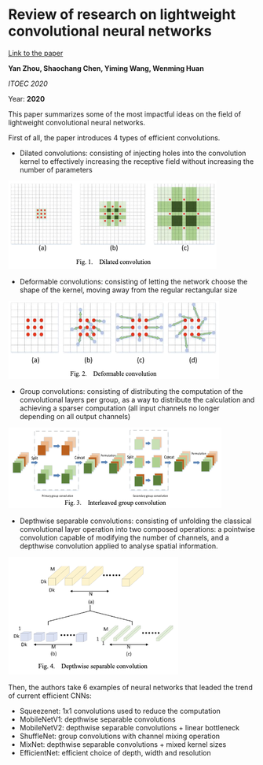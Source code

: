 # Review of research on lightweight convolutional neural networks

[Link to the paper](https://ieeexplore.ieee.org/abstract/document/9141847)

**Yan Zhou, Shaochang Chen, Yiming Wang, Wenming Huan**

*ITOEC 2020*

Year: **2020**

This paper summarizes some of the most impactful ideas on the field of lightweight convolutional neural networks.

First of all, the paper introduces 4 types of efficient convolutions.

- Dilated convolutions: consisting of injecting holes into the convolution kernel to effectively increasing the receptive field without increasing the number of parameters
  
![](zhou2020/dilated.png)

- Deformable convolutions: consisting of letting the network choose the shape of the kernel, moving away from the regular rectangular size
  
![](zhou2020/deformable.png)

- Group convolutions: consisting of distributing the computation of the convolutional layers per group, as a way to distribute the calculation and achieving a sparser computation (all input channels no longer depending on all output channels)
  
![](zhou2020/group.png)

- Depthwise separable convolutions: consisting of unfolding the classical convolutional layer operation into two composed operations: a pointwise convolution capable of modifying the number of channels, and a depthwise convolution applied to analyse spatial information. 
  
![](zhou2020/dsc.png)

Then, the authors take 6 examples of neural networks that leaded the trend of current efficient CNNs:
- Squeezenet: 1x1 convolutions used to reduce the computation
- MobileNetV1: depthwise separable convolutions
- MobileNetV2: depthwise separable convolutions + linear bottleneck
- ShuffleNet: group convolutions with channel mixing operation
- MixNet: depthwise separable convolutions + mixed kernel sizes
- EfficientNet: efficient choice of depth, width and resolution


